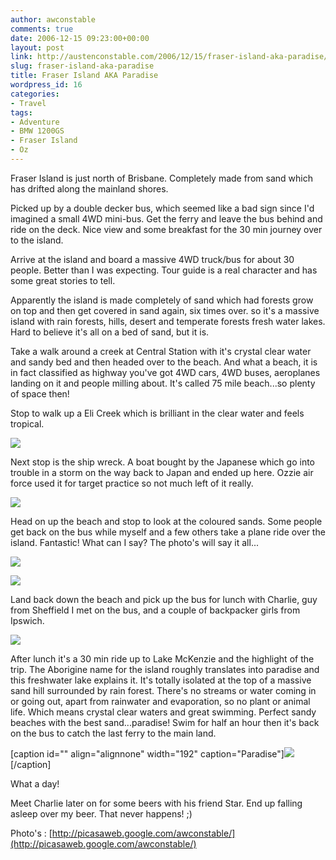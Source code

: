 ```yaml
---
author: awconstable
comments: true
date: 2006-12-15 09:23:00+00:00
layout: post
link: http://austenconstable.com/2006/12/15/fraser-island-aka-paradise/
slug: fraser-island-aka-paradise
title: Fraser Island AKA Paradise
wordpress_id: 16
categories:
- Travel
tags:
- Adventure
- BMW 1200GS
- Fraser Island
- Oz
---
```


Fraser Island is just north of Brisbane. Completely made from sand which has drifted along the mainland shores.

Picked up by a double decker bus, which seemed like a bad sign since I'd imagined a small 4WD mini-bus. Get the ferry and leave the bus behind and ride on the deck. Nice view and some breakfast for the 30 min journey over to the island.

Arrive at the island and board a massive 4WD truck/bus for about 30 people. Better than I was expecting. Tour guide is a real character and has some great stories to tell.

Apparently the island is made completely of sand which had forests grow on top and then get covered in sand again, six times over. so it's a massive island with rain forests, hills, desert and temperate forests fresh water lakes. Hard to believe it's all on a bed of sand, but it is.

Take a walk around a creek at Central Station with it's crystal clear water and sandy bed and then headed over to the beach. And what a beach, it is in fact classified as highway you've got 4WD cars, 4WD buses, aeroplanes landing on it and people milling about. It's called 75 mile beach...so plenty of space then!

Stop to walk up a Eli Creek which is brilliant in the clear water and feels tropical.

[![](http://lh5.google.com.au/image/awconstable/RYchW2nereI/AAAAAAAAArk/McLgWGLUbew/s288/IMG_1626.jpg)](http://lh5.google.com.au/image/awconstable/RYchW2nereI/AAAAAAAAArk/McLgWGLUbew/s288/IMG_1626.jpg)

Next stop is the ship wreck. A boat bought by the Japanese which go into trouble in a storm on the way back to Japan and ended up here. Ozzie air force used it for target practice so not much left of it really.

[![](http://lh4.google.com.au/image/awconstable/RYch-mneroI/AAAAAAAAAs0/zuUfBgIeifc/s288/IMG_1636.jpg)](http://lh4.google.com.au/image/awconstable/RYch-mneroI/AAAAAAAAAs0/zuUfBgIeifc/s288/IMG_1636.jpg)

Head on up the beach and stop to look at the coloured sands. Some people get back on the bus while myself and a few others take a plane ride over the island. Fantastic! What can I say? The photo's will say it all...

[![](http://lh3.google.com.au/image/awconstable/RYciWWnertI/AAAAAAAAAtc/TIUZ0GdevIg/s288/IMG_1641.jpg)](http://lh3.google.com.au/image/awconstable/RYciWWnertI/AAAAAAAAAtc/TIUZ0GdevIg/s288/IMG_1641.jpg)

[![](http://lh6.google.com.au/image/awconstable/RYcizGner1I/AAAAAAAAAuc/4vTtmxA406c/s288/IMG_1649.jpg)](http://lh6.google.com.au/image/awconstable/RYcizGner1I/AAAAAAAAAuc/4vTtmxA406c/s288/IMG_1649.jpg)

Land back down the beach and pick up the bus for lunch with Charlie, guy from Sheffield I met on the bus, and a couple of backpacker girls from Ipswich.

[![](http://lh5.google.com.au/image/awconstable/RYcjk2ner9I/AAAAAAAAAvc/s-0VGIFwHlc/s288/IMG_1657.jpg)](http://lh5.google.com.au/image/awconstable/RYcjk2ner9I/AAAAAAAAAvc/s-0VGIFwHlc/s288/IMG_1657.jpg)

After lunch it's a 30 min ride up to Lake McKenzie and the highlight of the trip. The Aborigine name for the island roughly translates into paradise and this freshwater lake explains it.
It's totally isolated at the top of a massive sand hill surrounded by rain forest. There's no streams or water coming in or going out, apart from rainwater and evaporation, so no plant or animal life. Which means crystal clear waters and great swimming. Perfect sandy beaches with the best sand...paradise! Swim for half an hour then it's back on the bus to catch the last ferry to the main land.

[caption id="" align="alignnone" width="192" caption="Paradise"][![](http://lh5.google.com.au/image/awconstable/RYcjv2nesAI/AAAAAAAAAv0/znQZZ5s_GRA/s288/IMG_1660.jpg)](http://lh5.google.com.au/image/awconstable/RYcjv2nesAI/AAAAAAAAAv0/znQZZ5s_GRA/s288/IMG_1660.jpg)[/caption]

What a day!

Meet Charlie later on for some beers with his friend Star. End up falling asleep over my beer. That never happens! ;)

Photo's : [http://picasaweb.google.com/awconstable/](http://picasaweb.google.com/awconstable/)

